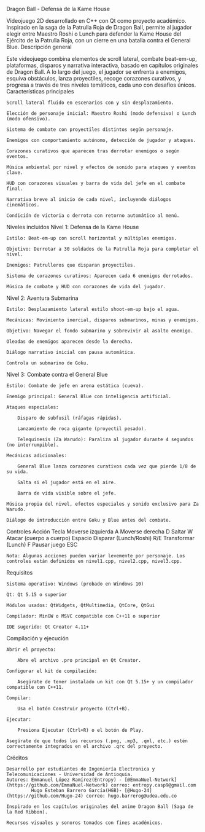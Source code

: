 Dragon Ball - Defensa de la Kame House

Videojuego 2D desarrollado en C++ con Qt como proyecto académico. Inspirado en la saga de la Patrulla Roja de Dragon Ball, permite al jugador elegir entre Maestro Roshi o Lunch para defender la Kame House del Ejército de la Patrulla Roja, con un cierre en una batalla contra el General Blue.
Descripción general

Este videojuego combina elementos de scroll lateral, combate beat-em-up, plataformas, disparos y narrativa interactiva, basado en capítulos originales de Dragon Ball. A lo largo del juego, el jugador se enfrenta a enemigos, esquiva obstáculos, lanza proyectiles, recoge corazones curativos, y progresa a través de tres niveles temáticos, cada uno con desafíos únicos.
Características principales

    Scroll lateral fluido en escenarios con y sin desplazamiento.

    Elección de personaje inicial: Maestro Roshi (modo defensivo) o Lunch (modo ofensivo).

    Sistema de combate con proyectiles distintos según personaje.

    Enemigos con comportamiento autónomo, detección de jugador y ataques.

    Corazones curativos que aparecen tras derrotar enemigos o según eventos.

    Música ambiental por nivel y efectos de sonido para ataques y eventos clave.

    HUD con corazones visuales y barra de vida del jefe en el combate final.

    Narrativa breve al inicio de cada nivel, incluyendo diálogos cinemáticos.

    Condición de victoria o derrota con retorno automático al menú.

Niveles incluidos
Nivel 1: Defensa de la Kame House

    Estilo: Beat-em-up con scroll horizontal y múltiples enemigos.

    Objetivo: Derrotar a 30 soldados de la Patrulla Roja para completar el nivel.

    Enemigos: Patrulleros que disparan proyectiles.

    Sistema de corazones curativos: Aparecen cada 6 enemigos derrotados.

    Música de combate y HUD con corazones de vida del jugador.

Nivel 2: Aventura Submarina

    Estilo: Desplazamiento lateral estilo shoot-em-up bajo el agua.

    Mecánicas: Movimiento inercial, disparos submarinos, minas y enemigos.

    Objetivo: Navegar el fondo submarino y sobrevivir al asalto enemigo.

    Oleadas de enemigos aparecen desde la derecha.

    Diálogo narrativo inicial con pausa automática.

    Controla un submarino de Goku.

Nivel 3: Combate contra el General Blue

    Estilo: Combate de jefe en arena estática (cueva).

    Enemigo principal: General Blue con inteligencia artificial.

    Ataques especiales:

        Disparo de subfusil (ráfagas rápidas).

        Lanzamiento de roca gigante (proyectil pesado).

        Telequinesis (Za Warudo): Paraliza al jugador durante 4 segundos (no interrumpible).

    Mecánicas adicionales:

        General Blue lanza corazones curativos cada vez que pierde 1/8 de su vida.

        Salta si el jugador está en el aire.

        Barra de vida visible sobre el jefe.

    Música propia del nivel, efectos especiales y sonido exclusivo para Za Warudo.

    Diálogo de introducción entre Goku y Blue antes del combate.

Controles
Acción	Tecla
Moverse izquierda	A
Moverse derecha	D
Saltar	W
Atacar (cuerpo a cuerpo)	Espacio
Disparar (Lunch/Roshi)	R/E
Transformar (Lunch)	F
Pausar juego	ESC

    Nota: Algunas acciones pueden variar levemente por personaje. Los controles están definidos en nivel1.cpp, nivel2.cpp, nivel3.cpp.

Requisitos

    Sistema operativo: Windows (probado en Windows 10)

    Qt: Qt 5.15 o superior

    Módulos usados: QtWidgets, QtMultimedia, QtCore, QtGui

    Compilador: MinGW o MSVC compatible con C++11 o superior

    IDE sugerido: Qt Creator 4.11+

Compilación y ejecución

    Abrir el proyecto:

        Abre el archivo .pro principal en Qt Creator.

    Configurar el kit de compilación:

        Asegúrate de tener instalado un kit con Qt 5.15+ y un compilador compatible con C++11.

    Compilar:

        Usa el botón Construir proyecto (Ctrl+B).

    Ejecutar:

        Presiona Ejecutar (Ctrl+R) o el botón de Play.

    Asegúrate de que todos los recursos (.png, .mp3, .qml, etc.) estén correctamente integrados en el archivo .qrc del proyecto.

Créditos

    Desarrollo por estudiantes de Ingeniería Electronica y Telecomunicaciones - Universidad de Antioquia.
    Autores: Emmanuel López Ramírez(Entropy) - [@EmmaNuel-Network](https://github.com/EmmaNuel-Network) correo: entropy.casp9@gmail.com
             Hugo Esteban Barrero García(HGB)- [@Hugo-24](https://github.com/Hugo-24) correo: hugo.barrerog@udea.edu.co

    Inspirado en los capítulos originales del anime Dragon Ball (Saga de la Red Ribbon).

    Recursos visuales y sonoros tomados con fines académicos.


